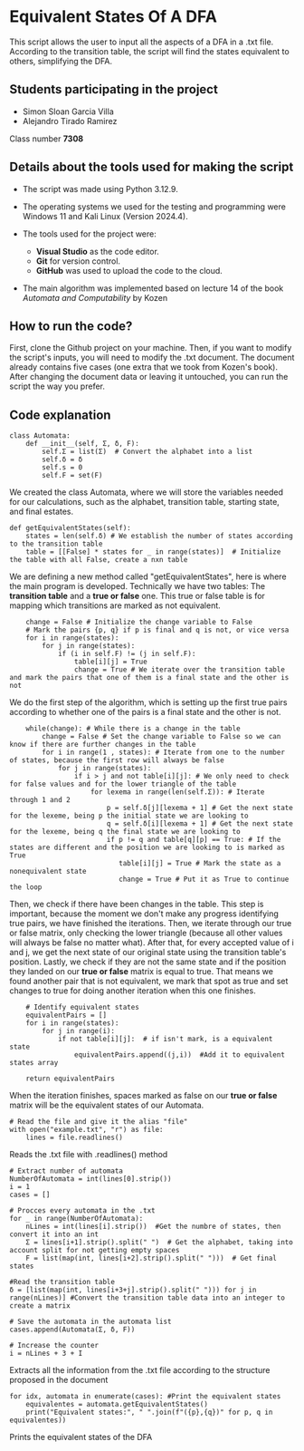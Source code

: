 # Equivalent States Of A DFA
This script allows the user to input all the aspects of a DFA in a .txt file. According to the transition table, the script will find the states equivalent to others, simplifying the DFA.

## Students participating in the project
- Simon Sloan Garcia Villa
- Alejandro Tirado Ramirez
  
Class number **7308**

## Details about the tools used for making the script
- The script was made using Python 3.12.9.
- The operating systems we used for the testing and programming were Windows 11 and Kali Linux (Version 2024.4).
- The tools used for the project were:
  
    - **Visual Studio** as the code editor.
    - **Git** for version control.
    - **GitHub** was used to upload the code to the cloud.
      
- The main algorithm was implemented based on lecture 14 of the book *Automata and Computability* by Kozen

## How to run the code?

First, clone the Github project on your machine. Then, if you want to modify the script's inputs, you will need to modify the .txt document. The document already contains five cases (one extra that we took from Kozen's book). After changing the document data or leaving it untouched, you can run the script the way you prefer. 

## Code explanation

    class Automata:
        def __init__(self, Σ, δ, F):
            self.Σ = list(Σ)  # Convert the alphabet into a list
            self.δ = δ  
            self.s = 0  
            self.F = set(F)  
            
We created the class Automata, where we will store the variables needed for our calculations, such as the alphabet, transition table, starting state, and final estates.

    def getEquivalentStates(self):
        states = len(self.δ) # We establish the number of states according to the transition table
        table = [[False] * states for _ in range(states)]  # Initialize the table with all False, create a nxn table

We are defining a new method called "getEquivalentStates", here is where the main program is developed. Technically we have two tables: The **transition table** and a **true or false** one. This true or false table is for mapping which transitions are marked as not equivalent.  
        
        change = False # Initialize the change variable to False
        # Mark the pairs {p, q} if p is final and q is not, or vice versa
        for i in range(states):  
            for j in range(states):
                if (i in self.F) != (j in self.F):
                    table[i][j] = True 
                    change = True # We iterate over the transition table and mark the pairs that one of them is a final state and the other is not
                    
We do the first step of the algorithm, which is setting up the first true pairs according to whether one of the pairs is a final state and the other is not. 

        while(change): # While there is a change in the table
            change = False # Set the change variable to False so we can know if there are further changes in the table
            for i in range(1 , states): # Iterate from one to the number of states, because the first row will always be false
                for j in range(states):
                    if i > j and not table[i][j]: # We only need to check for false values and for the lower triangle of the table
                        for lexema in range(len(self.Σ)): # Iterate through 1 and 2
                            p = self.δ[j][lexema + 1] # Get the next state for the lexeme, being p the initial state we are looking to
                            q = self.δ[i][lexema + 1] # Get the next state for the lexeme, being q the final state we are looking to
                            if p != q and table[q][p] == True: # If the states are different and the position we are looking to is marked as True
                               table[i][j] = True # Mark the state as a nonequivalent state
                               change = True # Put it as True to continue the loop 

Then, we check if there have been changes in the table. This step is important, because the moment we don't make any progress identifying true pairs, we have finished the iterations. Then, we iterate through our true or false matrix, only checking the lower triangle (because all other values will always be false no matter what). After that, for every accepted value of i and j, we get the next state of our original state using the transition table's position. Lastly, we check if they are not the same state and if the position they landed on our **true or false** matrix is equal to true. That means we found another pair that is not equivalent, we mark that spot as true and set changes to true for doing another iteration when this one finishes. 
                             
          
        # Identify equivalent states
        equivalentPairs = []
        for i in range(states):
            for j in range(i):
                if not table[i][j]:  # if isn't mark, is a equivalent state 
                    equivalentPairs.append((j,i))  #Add it to equivalent states array
                    
        return equivalentPairs

When the iteration finishes, spaces marked as false on our **true or false** matrix will be the equivalent states of our Automata.

    # Read the file and give it the alias "file"
    with open("example.txt", "r") as file:
        lines = file.readlines()
        
Reads the .txt file with .readlines() method

    # Extract number of automata
    NumberOfAutomata = int(lines[0].strip())
    i = 1
    cases = []
    
    # Procces every automata in the .txt
    for _ in range(NumberOfAutomata):
        nLines = int(lines[i].strip())  #Get the numbre of states, then convert it into an int 
        Σ = lines[i+1].strip().split(" ")  # Get the alphabet, taking into account split for not getting empty spaces 
        F = list(map(int, lines[i+2].strip().split(" ")))  # Get final states 

    #Read the transition table
    δ = [list(map(int, lines[i+3+j].strip().split(" "))) for j in range(nLines)] #Convert the transition table data into an integer to create a matrix
    
    # Save the automata in the automata list
    cases.append(Automata(Σ, δ, F))

    # Increase the counter
    i = nLines + 3 + I

Extracts all the information from the .txt file according to the structure proposed in the document

    for idx, automata in enumerate(cases): #Print the equivalent states
        equivalentes = automata.getEquivalentStates()
        print("Equivalent states:", " ".join(f"({p},{q})" for p, q in equivalentes))

Prints the equivalent states of the DFA 
